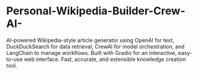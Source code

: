 # Personal-Wikipedia-Builder-Crew-AI-
AI-powered Wikipedia-style article generator using OpenAI for text, DuckDuckSearch for data retrieval, CrewAI for model orchestration, and LangChain to manage workflows. Built with Gradio for an interactive, easy-to-use web interface. Fast, accurate, and extensible knowledge creation tool.

